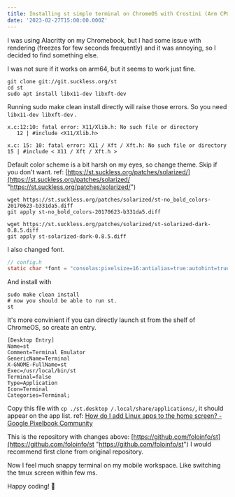 ```yaml
---
title: Installing st simple terminal on ChromeOS with Crostini (Arm CPU)
date: '2023-02-27T15:00:00.000Z'
---
```


I was using Alacritty on my Chromebook, but I had some issue with rendering (freezes for few seconds frequently) and it was annoying, so I decided to find something else.

I was not sure if it works on arm64, but it seems to work just fine.

```shell
git clone git://git.suckless.org/st
cd st
sudo apt install libx11-dev libxft-dev
```

Running sudo make clean install directly will raise those errors. So you need `libx11-dev libxft-dev` .

```shell
x.c:12:10: fatal error: X11/Xlib.h: No such file or directory
   12 | #include <X11/Xlib.h>
```

```shell
x.c: 15: 10: fatal error: X11 / Xft / Xft.h: No such file or directory
15 | #include < X11 / Xft / Xft.h >
```

Default color scheme is a bit harsh on my eyes, so change theme. Skip if you don't want.
ref: [https://st.suckless.org/patches/solarized/](https://st.suckless.org/patches/solarized/ "https://st.suckless.org/patches/solarized/")

```shell
wget https://st.suckless.org/patches/solarized/st-no_bold_colors-20170623-b331da5.diff
git apply st-no_bold_colors-20170623-b331da5.diff

wget https://st.suckless.org/patches/solarized/st-solarized-dark-0.8.5.diff
git apply st-solarized-dark-0.8.5.diff
```

I also changed font.

```c
// config.h
static char *font = "consolas:pixelsize=16:antialias=true:autohint=true";
```

And install with

```shell
sudo make clean install
# now you should be able to run st.
st
```

It's more convinient if you can directly launch st from the shelf of ChromeOS, so create an entry.

```
[Desktop Entry]
Name=st
Comment=Terminal Emulator
GenericName=Terminal
X-GNOME-FullName=st
Exec=/usr/local/bin/st
Terminal=false
Type=Application
Icon=Terminal
Categories=Terminal;
```

Copy this file with `cp ./st.desktop /.local/share/applications/`, it should appear on the app list.
ref: [How do I add Linux apps to the home screen? - Google Pixelbook Community](https://support.google.com/pixelbook/thread/708306?hl=en\&msgid=715034)

This is the repository with changes above: [https://github.com/foloinfo/st](https://github.com/foloinfo/st "https://github.com/foloinfo/st")
I would recommend first clone from original repository.

Now I feel much snappy terminal on my mobile workspace. Like switching the tmux screen within few ms.&#x20;

Happy coding! 🎉
